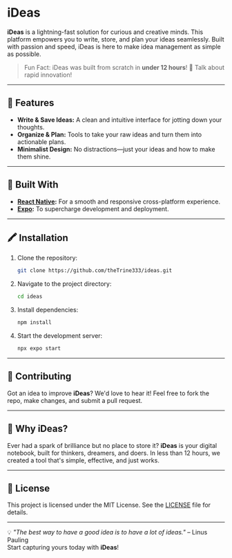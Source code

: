 # iDeas

**iDeas** is a lightning-fast solution for curious and creative minds. This platform empowers you to write, store, and plan your ideas seamlessly. Built with passion and speed, iDeas is here to make idea management as simple as possible.

> Fun Fact: iDeas was built from scratch in **under 12 hours**! 🚀 Talk about rapid innovation!

---

## 🚀 Features

- **Write & Save Ideas:** A clean and intuitive interface for jotting down your thoughts.
- **Organize & Plan:** Tools to take your raw ideas and turn them into actionable plans.
- **Minimalist Design:** No distractions—just your ideas and how to make them shine.

---

## 🔧 Built With

- **[React Native](https://reactnative.dev/):** For a smooth and responsive cross-platform experience.
- **[Expo](https://expo.dev/):** To supercharge development and deployment.

---

## 🖍️ Installation

1. Clone the repository:
   ```bash
   git clone https://github.com/theTrine333/ideas.git
   ```
2. Navigate to the project directory:
   ```bash
   cd ideas
   ```
3. Install dependencies:
   ```bash
   npm install
   ```
4. Start the development server:
   ```bash
   npx expo start
   ```

---

## 🤝 Contributing

Got an idea to improve **iDeas**? We'd love to hear it! Feel free to fork the repo, make changes, and submit a pull request.

---

## 🌟 Why iDeas?

Ever had a spark of brilliance but no place to store it? **iDeas** is your digital notebook, built for thinkers, dreamers, and doers. In less than 12 hours, we created a tool that's simple, effective, and just works.

---

## 📄 License

This project is licensed under the MIT License. See the [LICENSE](LICENSE) file for details.

---

💡 *"The best way to have a good idea is to have a lot of ideas."* – Linus Pauling  
Start capturing yours today with **iDeas**!
